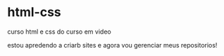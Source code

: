 # html-css

curso html e css do curso em video

estou apredendo a criarb sites e agora vou gerenciar meus repositorios!

<a href="exerciocios/ex.001/.html">
